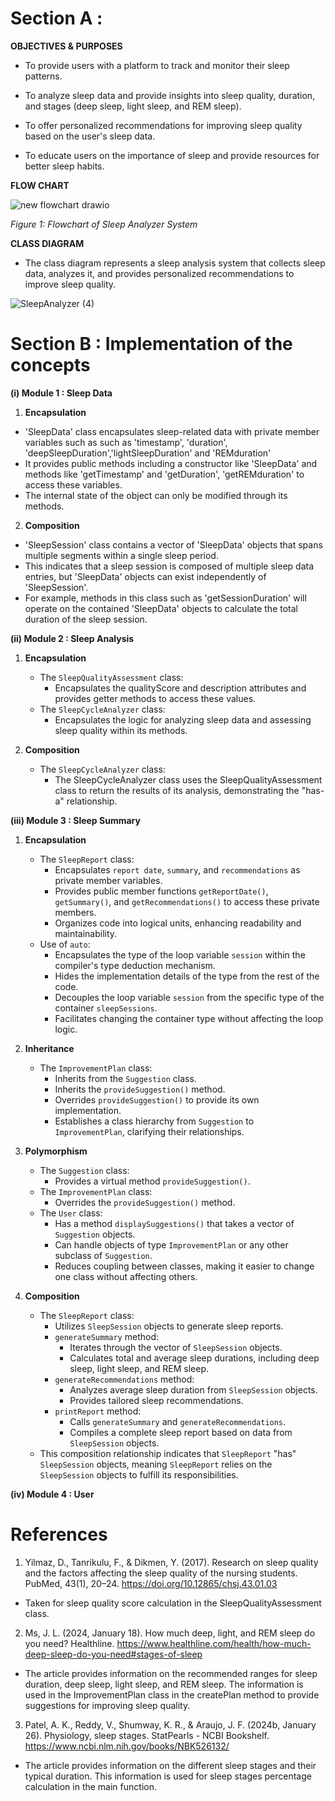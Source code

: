 # Section A : 
**OBJECTIVES & PURPOSES**
- To provide users with a platform to track and monitor their sleep patterns.

- To analyze sleep data and provide insights into sleep quality, duration, and stages (deep sleep, light sleep, and REM sleep).

- To offer personalized recommendations for improving sleep quality based on the user's sleep data.

- To educate users on the importance of sleep and provide resources for better sleep habits.


**FLOW CHART**

![new flowchart drawio](https://github.com/jjn7702/SECJ1023-PT2/assets/102563828/b25fce48-0b89-4ae3-9fde-0a0d4e1d3bc8) <br>

*Figure 1: Flowchart of Sleep Analyzer System* <br>

**CLASS DIAGRAM**
- The class diagram represents a sleep analysis system that collects sleep data, analyzes it, and provides personalized recommendations to improve sleep quality. 

![SleepAnalyzer (4)](https://github.com/jjn7702/SECJ1023-PT2/assets/148436857/4d621d39-2445-47f0-a3d2-ca380e654b84)



# Section B : Implementation of the concepts
**(i) Module 1 : Sleep Data**

1. **Encapsulation**  
- 'SleepData' class encapsulates sleep-related data with private member variables such as such as 'timestamp', 'duration', 'deepSleepDuration','lightSleepDuration' and 'REMduration' 
- It provides public methods including a constructor like 'SleepData' and methods like 'getTimestamp' and 'getDuration', 'getREMduration' to access these variables.
- The internal state of the object can only be modified through its methods.  

2. **Composition** 
- 'SleepSession' class contains a vector of 'SleepData' objects that spans multiple segments within a single sleep period.
- This indicates that a sleep session is composed of multiple sleep data entries, but 'SleepData' objects can exist independently of 'SleepSession'.
- For example, methods in this class such as 'getSessionDuration' will operate on the contained 'SleepData' objects to calculate the total duration of the sleep session.

**(ii) Module 2 : Sleep Analysis**
1. **Encapsulation**
   - The `SleepQualityAssessment` class:
      - Encapsulates the qualityScore and description attributes and provides getter methods to access these values.
   - The `SleepCycleAnalyzer` class:
      - Encapsulates the logic for analyzing sleep data and assessing sleep quality within its methods.
    
2. **Composition**
   - The `SleepCycleAnalyzer` class:
      - The SleepCycleAnalyzer class uses the SleepQualityAssessment class to return the results of its analysis, demonstrating the "has-a" relationship.

**(iii) Module 3 : Sleep Summary**
1. **Encapsulation**
   - The `SleepReport` class:
     - Encapsulates `report date`, `summary`, and `recommendations` as private member variables.
     - Provides public member functions `getReportDate()`, `getSummary()`, and `getRecommendations()` to access these private members.
     - Organizes code into logical units, enhancing readability and maintainability.
   - Use of `auto`:
     - Encapsulates the type of the loop variable `session` within the compiler's type deduction mechanism.
     - Hides the implementation details of the type from the rest of the code.
     - Decouples the loop variable `session` from the specific type of the container `sleepSessions`.
     - Facilitates changing the container type without affecting the loop logic.

2. **Inheritance**
   - The `ImprovementPlan` class:
     - Inherits from the `Suggestion` class.
     - Inherits the `provideSuggestion()` method.
     - Overrides `provideSuggestion()` to provide its own implementation.
     - Establishes a class hierarchy from `Suggestion` to `ImprovementPlan`, clarifying their relationships.

3. **Polymorphism**
   - The `Suggestion` class:
     - Provides a virtual method `provideSuggestion()`.
   - The `ImprovementPlan` class:
     - Overrides the `provideSuggestion()` method.
   - The `User` class:
     - Has a method `displaySuggestions()` that takes a vector of `Suggestion` objects.
     - Can handle objects of type `ImprovementPlan` or any other subclass of `Suggestion`.
     - Reduces coupling between classes, making it easier to change one class without affecting others.
       
4. **Composition**
   - The `SleepReport` class:
     - Utilizes `SleepSession` objects to generate sleep reports.
     - `generateSummary` method:
       - Iterates through the vector of `SleepSession` objects.
       - Calculates total and average sleep durations, including deep sleep, light sleep, and REM sleep.
     - `generateRecommendations` method:
       - Analyzes average sleep duration from `SleepSession` objects.
       - Provides tailored sleep recommendations.
     - `printReport` method:
       - Calls `generateSummary` and `generateRecommendations`.
       - Compiles a complete sleep report based on data from `SleepSession` objects.
   - This composition relationship indicates that `SleepReport` "has" `SleepSession` objects, meaning `SleepReport` relies on the `SleepSession` objects to fulfill its responsibilities.
     
**(iv) Module 4 : User**

# References
1.	Yilmaz, D., Tanrikulu, F., & Dikmen, Y. (2017). Research on sleep quality and the factors affecting the sleep quality of the nursing students. PubMed, 43(1), 20–24. https://doi.org/10.12865/chsj.43.01.03
-	Taken for sleep quality score calculation in the SleepQualityAssessment class.

2.	Ms, J. L. (2024, January 18). How much deep, light, and REM sleep do you need? Healthline. https://www.healthline.com/health/how-much-deep-sleep-do-you-need#stages-of-sleep
-	The article provides information on the recommended ranges for sleep duration, deep sleep, light sleep, and REM sleep. The information is used in the ImprovementPlan class in the createPlan method to provide suggestions for improving sleep quality.

3.	Patel, A. K., Reddy, V., Shumway, K. R., & Araujo, J. F. (2024b, January 26). Physiology, sleep stages. StatPearls - NCBI Bookshelf. https://www.ncbi.nlm.nih.gov/books/NBK526132/
-	The article provides information on the different sleep stages and their typical duration. This information is used for sleep stages percentage calculation in the main function.




